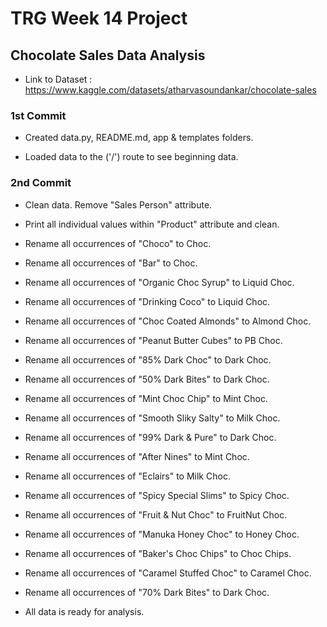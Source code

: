 # TRG Week 14 Project

## Chocolate Sales Data Analysis

- Link to Dataset : https://www.kaggle.com/datasets/atharvasoundankar/chocolate-sales

### 1st Commit

- Created data.py, README.md, app & templates folders.

- Loaded data to the ('/') route to see beginning data.

### 2nd Commit

- Clean data. Remove "Sales Person" attribute.
- Print all individual values within "Product" attribute and clean.
- Rename all occurrences of "Choco" to Choc.
- Rename all occurrences of "Bar" to Choc.
- Rename all occurrences of "Organic Choc Syrup" to Liquid Choc.
- Rename all occurrences of "Drinking Coco" to Liquid Choc.
- Rename all occurrences of "Choc Coated Almonds" to Almond Choc.
- Rename all occurrences of "Peanut Butter Cubes" to PB Choc.
- Rename all occurrences of "85% Dark Choc" to Dark Choc.
- Rename all occurrences of "50% Dark Bites" to Dark Choc.
- Rename all occurrences of "Mint Choc Chip" to Mint Choc.
- Rename all occurrences of "Smooth Sliky Salty" to Milk Choc.
- Rename all occurrences of "99% Dark & Pure" to Dark Choc.
- Rename all occurrences of "After Nines" to Mint Choc.
- Rename all occurrences of "Eclairs" to Milk Choc.
- Rename all occurrences of "Spicy Special Slims" to Spicy Choc.
- Rename all occurrences of "Fruit & Nut Choc" to FruitNut Choc.
- Rename all occurrences of "Manuka Honey Choc" to Honey Choc.
- Rename all occurrences of "Baker's Choc Chips" to Choc Chips.
- Rename all occurrences of "Caramel Stuffed Choc" to Caramel Choc.
- Rename all occurrences of "70% Dark Bites" to Dark Choc.

- All data is ready for analysis.